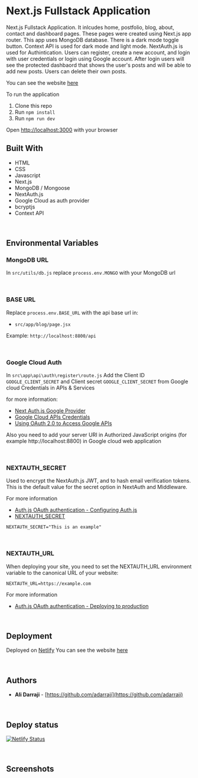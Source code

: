 

# Next.js Fullstack Application

 Next.js Fullstack Application. It inlcudes home, postfolio, blog, about, contact and dashboard pages. These pages were created using Next.js app router. This app uses MongoDB  database. There is a dark mode toggle button. Context API is used for dark mode and light mode. NextAuth.js is used for Authintication. Users can register, create a new account, and login with user credentials or login using Google account. After login users will see the protected dashbaord that shows the user's posts and will be able to add new posts. Users can delete their own posts.

 You can see the website [here](https://nextjsblog2.netlify.app)


 To run the application

1. Clone this repo
2. Run `npm install`
3. Run `npm run dev`

Open [http://localhost:3000](http://localhost:3000) with your browser


## Built With

* HTML
* CSS
* Javascript
* Next.js
* MongoDB / Mongoose
* NextAuth.js
* Google Cloud as auth provider
* bcryptjs
* Context API

<br />

## Environmental Variables

### MongoDB URL

In `src/utils/db.js` replace `process.env.MONGO` with your MongoDB url 

<br />

### BASE URL
Replace `process.env.BASE_URL` with the api base url in:

* `src/app/blog/page.jsx`


Example: `http://localhost:8800/api`

<br />

### Google Cloud Auth

In `src\app\api\auth\register\route.js` Add the Client ID `GOOGLE_CLIENT_SECRET` and Client secret `GOOGLE_CLIENT_SECRET` from Google cloud Credentials in APIs & Services 

for more information:

* [Next Auth.js Google Provider](https://next-auth.js.org/providers/google)
* [Google Cloud APIs Credentials](https://console.developers.google.com/apis/credentials)
* [Using OAuth 2.0 to Access Google APIs](https://developers.google.com/identity/protocols/oauth2)


Also you need to add your server URI in Authorized JavaScript origins (for example http://localhost:8800) in Google cloud web application  

<br />

### NEXTAUTH_SECRET

Used to encrypt the NextAuth.js JWT, and to hash email verification tokens. This is the default value for the secret option in NextAuth and Middleware.

For more information
* [Auth.js OAuth authentication - Configuring Auth.js](https://authjs.dev/getting-started/oauth-tutorial#1-configuring-authjs)
* [NEXTAUTH_SECRET](https://next-auth.js.org/configuration/options#nextauth_secret)

`NEXTAUTH_SECRET="This is an example"`

<br />

###  NEXTAUTH_URL 

When deploying your site, you need to set the NEXTAUTH_URL environment variable to the canonical URL of your website:

`NEXTAUTH_URL=https://example.com`

For more information
* [Auth.js OAuth authentication - Deploying to production](https://authjs.dev/getting-started/oauth-tutorial#4-deploying-to-production)

<br />

## Deployment

Deployed on [Netlify](https://netlify.com)
You can see the website [here](https://nextjsblog2.netlify.app)

<br />

## Authors

- **Ali Darraji** - [https://github.com/adarraji](https://github.com/adarraji)

<br />

## Deploy status
[![Netlify Status](https://api.netlify.com/api/v1/badges/a338ecac-c5a1-4ba2-bf7d-186ab51bbc49/deploy-status)](https://app.netlify.com/sites/nextjsblog2/deploys)

<br />

## Screenshots
